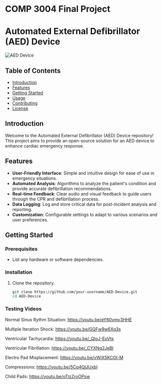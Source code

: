 ﻿# COMP 3004 Final Project

# Automated External Defibrillator (AED) Device

![AED Device](COMP3004-FA/Documentation/AED.png)

## Table of Contents

- [Introduction](#introduction)
- [Features](#features)
- [Getting Started](#getting-started)
- [Usage](#usage)
- [Contributing](#contributing)
- [License](#license)

## Introduction

Welcome to the Automated External Defibrillator (AED) Device repository! This project aims to provide an open-source solution for an AED device to enhance cardiac emergency response.

## Features

- **User-Friendly Interface**: Simple and intuitive design for ease of use in emergency situations.
- **Automated Analysis**: Algorithms to analyze the patient's condition and provide accurate defibrillation recommendations.
- **Real-time Feedback**: Clear audio and visual feedback to guide users through the CPR and defibrillation process.
- **Data Logging**: Log and store critical data for post-incident analysis and reporting.
- **Customization**: Configurable settings to adapt to various scenarios and user preferences.

## Getting Started

### Prerequisites

- List any hardware or software dependencies.

### Installation

1. Clone the repository.
   ```bash
   git clone https://github.com/your-username/AED-Device.git
   cd AED-Device

### Testing Videos

Normal Sinus Rythm Situation:
https://youtu.be/eY60vmv3HHE

Multiple Iteration Shock:
https://youtu.be/GQFw9w6Xq3s

Ventricular Tachycardia:
https://youtu.be/_QIoJ-EoVts

Ventricular Fibrillation:
https://youtu.be/_CYXNq2JeBI

Electro Pad Misplacement:
https://youtu.be/vWiX5KCGt-M

Compressions:
https://youtu.be/5Cq4QjJUxbI

Child Pads:
https://youtu.be/oTlzZroOPsw
